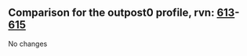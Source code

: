 ## Comparison for the outpost0 profile, rvn: [613](https://github.com/PRO100KatYT/FortniteProfileRevisions/tree/main/profiles/outpost0/613%20outpost0.json)-[615](https://github.com/PRO100KatYT/FortniteProfileRevisions/tree/main/profiles/outpost0/615%20outpost0.json)

No changes
